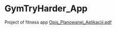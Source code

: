 # GymTryHarder_App
Project of fitness app
[Opis_Planowanej_Aplikacjii.pdf](https://github.com/sit3kk/GymTryHarder_App/files/12892390/Opis_Planowanej_Aplikacjii.pdf)

